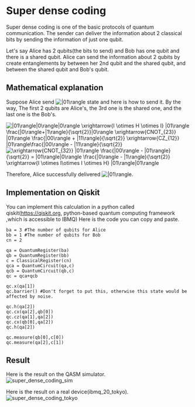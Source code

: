 # Super dense coding

Super dense coding is one of the basic protocols of quantum communication. The sender can deliver the information about 2 classical bits by sending the information of just one qubit.  

Let's say Alice has 2 qubits(the bits to send) and Bob has one qubit and there is a shared qubit.  Alice can send the information about 2 qubits by create entanglements by between her 2nd qubit and the shared qubit, and between the shared qubit and Bob's qubit.  

## Mathematical explanation  

Suppose Alice send <img src="https://latex.codecogs.com/gif.latex?|01\rangle" title="|01\rangle" /> state and here is how to send it.  By the way, The first 2 qubits are Alice's,  the 3rd one is the shared one, and the last one is the Bob's.  

<img src="https://latex.codecogs.com/gif.latex?|01\rangle|0\rangle|0\rangle&space;\xrightarrow{I&space;\otimes&space;I&space;\otimes&space;H&space;\otimes&space;I}&space;|01\rangle&space;\frac{|0\rangle&plus;|1\rangle}{\sqrt{2}}|0\rangle&space;\xrightarrow{CNOT_{23}}&space;|01\rangle&space;\frac{|00\rangle&space;&plus;&space;|11\rangle}{\sqrt{2}}&space;\xrightarrow{CZ_{12}}&space;|01\rangle\frac{|00\rangle&space;-&space;|11\rangle}{\sqrt{2}}" title="|01\rangle|0\rangle|0\rangle \xrightarrow{I \otimes H \otimes I} |01\rangle \frac{|0\rangle+|1\rangle}{\sqrt{2}}|0\rangle \xrightarrow{CNOT_{23}} |01\rangle \frac{|00\rangle + |11\rangle}{\sqrt{2}} \xrightarrow{CZ_{12}} |01\rangle\frac{|00\rangle - |11\rangle}{\sqrt{2}}" />  

<img src="https://latex.codecogs.com/gif.latex?\xrightarrow{CNOT_{32}}&space;|01\rangle&space;\frac{|00\rangle&space;-&space;|01\rangle}{\sqrt{2}}&space;=&space;|01\rangle|0\rangle&space;\frac{|0\rangle&space;-&space;|1\rangle}{\sqrt{2}}&space;\xrightarrow{I&space;\otimes&space;I\otimes&space;I&space;\otimes&space;H}&space;|01\rangle|01\rangle" title="\xrightarrow{CNOT_{32}} |01\rangle \frac{|00\rangle - |01\rangle}{\sqrt{2}} = |01\rangle|0\rangle \frac{|0\rangle - |1\rangle}{\sqrt{2}} \xrightarrow{I \otimes I\otimes I \otimes H} |01\rangle|01\rangle" />  

Therefore, Alice successfully delivered <img src="https://latex.codecogs.com/gif.latex?|01\rangle" title="|01\rangle" />.  

## Implementation on Qiskit  
You can implement this calculation in a python called qiskit(https://qiskit.org, python-based quantum computing framework ,which is accessible to IBMQ)  Here is the code you can copy and paste.  
```
ba = 3 #The number of qubits for Alice
bb = 1 #The number of qubits for Bob
cn = 2

qa = QuantumRegister(ba)
qb = QuantumRegister(bb)
c = ClassicalRegister(cn)
qca = QuantumCircuit(qa,c)
qcb = QuantumCircuit(qb,c)
qc = qca+qcb

qc.x(qa[1])
qc.barrier() #Don't forget to put this, otherwise this state would be affected by noise.

qc.h(qa[2])
qc.cx(qa[2],qb[0])
qc.cz(qa[1],qa[2])
qc.cx(qb[0],qa[2])
qc.h(qa[2])

qc.measure(qb[0],c[0])
qc.measure(qa[2],c[1])
```
## Result
Here is the result on the QASM simulator.  
![super_dense_coding_sim](https://user-images.githubusercontent.com/45162150/50749861-12fc8480-1285-11e9-966b-2cb68e6d61e8.png)  
  
Here is the result on a real device(ibmq_20_tokyo).  
![super_dense_coding_tokyo](https://user-images.githubusercontent.com/45162150/50749890-49d29a80-1285-11e9-9297-b3dbb96f538a.png)



  
  

